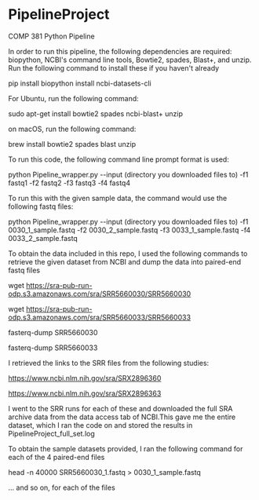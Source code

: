 # PipelineProject
COMP 381 Python Pipeline

In order to run this pipeline, the following dependencies are required: biopython, NCBI's command line tools,
Bowtie2, spades, Blast+, and unzip. Run the following command to install these if you haven't already

pip install biopython install ncbi-datasets-cli

For Ubuntu, run the following command:

sudo apt-get install bowtie2 spades ncbi-blast+ unzip

on macOS, run the following command:

brew install bowtie2 spades blast unzip

To run this code, the following command line prompt format is used:

python Pipeline_wrapper.py --input (directory you downloaded files to) -f1 fastq1 -f2 fastq2 -f3 fastq3 -f4 fastq4

To run this with the given sample data, the command would use the following fastq files:

python Pipeline_wrapper.py --input (directory you downloaded files to) -f1 0030_1_sample.fastq -f2 0030_2_sample.fastq -f3 0033_1_sample.fastq -f4 0033_2_sample.fastq

To obtain the data included in this repo, I used the following commands to retrieve the given dataset from
NCBI and dump the data into paired-end fastq files

wget https://sra-pub-run-odp.s3.amazonaws.com/sra/SRR5660030/SRR5660030

wget https://sra-pub-run-odp.s3.amazonaws.com/sra/SRR5660033/SRR5660033

fasterq-dump SRR5660030

fasterq-dump SRR5660033

I retrieved the links to the SRR files from the following studies:

https://www.ncbi.nlm.nih.gov/sra/SRX2896360

https://www.ncbi.nlm.nih.gov/sra/SRX2896363

I went to the SRR runs for each of these and downloaded the full SRA archive data from the data access tab of NCBI.This gave me the entire dataset, which I ran the code on and stored the results in PipelineProject_full_set.log

To obtain the sample datasets provided, I ran the following command for each of the 4 paired-end files

head -n 40000 SRR5660030_1.fastq > 0030_1_sample.fastq

... and so on, for each of the files